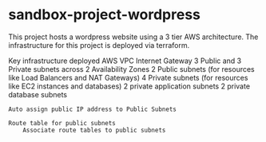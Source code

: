 # sandbox-project-wordpress
This project hosts a wordpress website using a 3 tier AWS architecture.
The infrastructure for this project is deployed via terraform.  

Key infrastructure deployed 
    AWS VPC
    Internet Gateway
    3 Public and 3 Private subnets across 2 Availability Zones
    2 Public subnets (for resources like Load Balancers and NAT Gateways)
    4 Private subnets (for resources like EC2 instances and databases)
        2 private application subnets
        2 private database subnets 
    
    Auto assign public IP address to Public Subnets 
    
    Route table for public subnets
        Associate route tables to public subnets 
    

